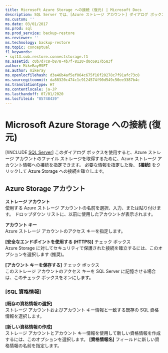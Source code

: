 ```yaml
---
title: Microsoft Azure Storage への接続 (復元) | Microsoft Docs
description: SQL Server では、[Azure ストレージ アカウント] ダイアログ ボックスで Azure ストレージ アカウント情報への接続を指定して、Azure アカウントのファイル ストレージを取得することができます。
ms.custom: ''
ms.date: 03/01/2017
ms.prod: sql
ms.prod_service: backup-restore
ms.reviewer: ''
ms.technology: backup-restore
ms.topic: conceptual
f1_keywords:
- sql13.swb.restore.connectstorage.f1
ms.assetid: c0b7d7c8-b878-4b7f-8120-d0c6917b583f
author: MikeRayMSFT
ms.author: mikeray
ms.openlocfilehash: d3a46b4af5ef064c675f16f20278c7f91afc73c8
ms.sourcegitcommit: da88320c474c1c9124574f90d549c50ee3387b4c
ms.translationtype: HT
ms.contentlocale: ja-JP
ms.lasthandoff: 07/01/2020
ms.locfileid: "85748439"
---
```

# <a name="connect-to-microsoft-azure-storage-restore"></a>Microsoft Azure Storage への接続 (復元)
 [!INCLUDE [SQL Server](../../includes/applies-to-version/sqlserver.md)]
  このダイアログ ボックスを使用すると、Azure ストレージ アカウントのファイル ストレージを取得するために、Azure ストレージ アカウント情報への接続を指定できます。 必要な情報を指定した後、 **[接続]** をクリックして Azure Storage への接続を確立します。  
  
## <a name="azure-storage-account"></a>Azure Storage アカウント  
 **ストレージ アカウント**  
 使用する Azure ストレージ アカウントの名前を選択、入力、または貼り付けます。 ドロップダウン リストに、以前に使用したアカウントが表示されます。  
  
 **アカウント キー**  
 Azure ストレージ アカウントのアクセス キーを指定します。  
  
 **[安全なエンドポイントを使用する (HTTPS)]** チェック ボックス  
 Azure Storage に対してセキュリティで保護された接続を確立するには、このオプションを選択します (推奨)。  
  
 **[アカウント キーを保存する]** チェック ボックス  
 このストレージ アカウントのアクセス キーを SQL Server に記憶させる場合は、このチェック ボックスをオンにします。  
  
### <a name="sql-credential"></a>[SQL 資格情報]  
 **[既存の資格情報の選択]**  
 ストレージ アカウントおよびアカウント キー情報と一致する既存の SQL 資格情報を選択します。  
  
 **[新しい資格情報の作成]**  
 ストレージ アカウントとアカウント キー情報を使用して新しい資格情報を作成するには、このオプションを選択します。 **[資格情報名]** フィールドに新しい資格情報の名前を指定します。  
  
  
